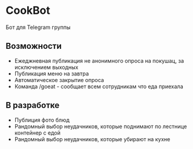 # CookBot
Бот для Telegram группы

## Возможности
* Ежеджневная публикация не анонимного опроса на покушац, за исключением выходных
* Публикация меню на завтра
* Автоматическое закрытие опроса
* Команда /goeat - сообщает всем сотрудникам что еда приехала

## В разработке
* Публиция фото блюд
* Рандомный выбор неудачников, которые поднимают по лестнице контейнер с едой
* Рандомный выбор неудачников, которые убирают на кухне
